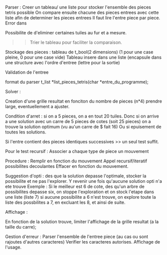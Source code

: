 
Parser :
Creer un tableau/ une liste pour stocker l'ensemble des pieces tetris possible
On compare ensuite chacune des pieces entrees avec cette liste afin de determiner les pieces entrees
Il faut lire l'entre piece par piece. Error dans

Possibilite de d'eliminer certaines tuiles au fur et a mesure.
>> Trier le tableau pour faciliter la comparaison.

Stockage des pieces : tableau de t_bool(2 dimensions) (1 pour une case pleine, 0 pour une case vide)
Tableau insere dans une liste (encapsule dans une structure avec l'ordre d'entree (lettre pour la sortie)

Validation de l'entree

format du parser
t_list *list_pieces_tetris(char *entre_du_programme);


Solver :

Creation d'une grille resultat en fonciton du nombre de pieces (n*4) prendre large, eventuellement a ajuster.

Condition d'arret : si on a 5 pieces, on a en tout 20 tuiles. 
Donc si on arrive a une solution avec un carre de 5 pieces de cotes (soit 25 pieces) on a trouve la solution optimum (vu au'un carre de $ fait 16)
Ou si epuisement de toutes les solutions.

Si l'entre contient des pieces identiques successives >> un seul test suffit.

Pour le test recursif :
Associer a chaque type de piece un mouvement

Procedure :
 Remplir en fonction du mouvement
 Appel recursif/iteratif possibilites decoulantes
 Effacer en fonction du mouvement.

Suggestion d'opti :
des que la solution depasse l'optimale, stocker la possibilite et ne pas l'explorer.
Y revenir une fois qu'aucune solution opti n'a ete trouve
Exemple :
Si le meilleur est 6 de cote, des qu'un arbre de possibilites depasse six, on stoppe l'exploration et on stock l'etape dans une liste (liste 7)
si aucune possibilite a 6 n'est trouve, on explore toute la liste des possbilites a 7, en excluant les 8, et ainsi de suite.


 Affichage :

 En fonction de la solution trouve, limiter l'affichage de la grille resultat (a la taille du carre);
 

 Gestion d'erreur :
 Parser l'ensemble de l'entree piece (au cas ou sont rajoutes d'autres caracteres)
Verifier les caracteres autorises.
Affichage de l'usage.

